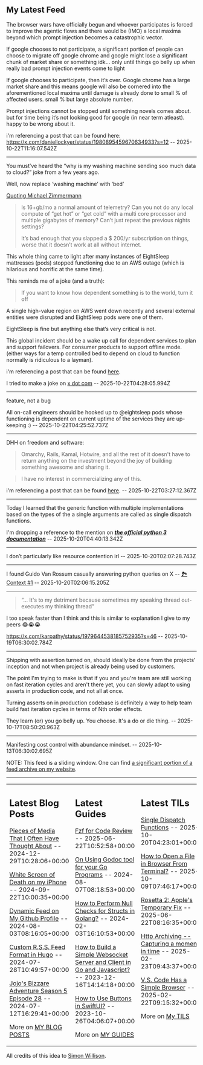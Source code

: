 ## My Latest Feed

<!-- feed starts -->
The browser wars have officially begun and whoever participates is forced to improve the agentic flows and there would be (IMO) a local maxima beyond which prompt injection becomes a catastrophic vector.

If google chooses to not participate, a significant portion of people can choose to migrate off google chrome and google might lose a significant chunk of market share or something idk… only until things go belly up when really bad prompt injection events come to light 

If google chooses to participate, then it’s over. Google chrome has a large market share and this means google will also be cornered into the aforementioned local maxima until damage is already done to small % of affected users. small % but large absolute number.

Prompt injections cannot be stopped until something novels comes about. but for time being it’s not looking good for google (in near term atleast). happy to be wrong about it. 

i'm referencing a post that can be found here: https://x.com/daniellockyer/status/1980895459670634933?s=12  -- 2025-10-22T11:16:07.542Z

---

You must’ve heard the “why is my washing machine sending soo much data to cloud?” joke from a few years ago.

Well, now replace ‘washing machine’ with ‘bed’

[Quoting Michael Zimmermann](https://x.com/zimm3rmann/status/1980491408948572167?s=46)

> Is 16+gb/mo a normal amount of telemetry? Can you not do any local compute of “get hot” or “get cold” with a multi core processor and multiple gigabytes of memory? Can’t just repeat the previous nights settings? 
> 
> It’s bad enough that you slapped a $ 200/yr subscription on things, worse that it doesn’t work at all without internet.


This whole thing came to light after many instances of EightSleep mattresses (pods) stopped functioning due to an AWS outage (which is hilarious and horrific at the same time).

This reminds me of a joke (and a truth):

> If you want to know how dependent something is to the world, turn it off
 
A single high-value region on AWS went down recently and several external entities were disrupted and EightSleep pods were one of them.

EightSleep is fine but anything else that’s very critical is not. 

This global incident should be a wake up call for dependent services to plan and support failovers. For consumer products to support offline mode. (either ways for a temp controlled bed to depend on cloud to function normally is ridiculous to a layman).

i'm referencing a post that can be found [here](https://x.com/m_franceschetti/status/1980419272766583262?s=12).


I tried to make a joke on [x dot com](https://x.com/tnvmadhav/status/1980853076312633665?s=46)  -- 2025-10-22T04:28:05.994Z

---

feature, not a bug

All on-call engineers should be hooked up to @eightsleep pods whose functioning is dependent on current uptime of the services they are up-keeping :)  -- 2025-10-22T04:25:52.737Z

---

DHH on freedom and software:

> Omarchy, Rails, Kamal, Hotwire, and all the rest of it doesn't have to return anything on the investment beyond the joy of building something awesome and sharing it.

> I have no interest in commercializing any of this.

i'm referencing a post that can be found [here](https://x.com/dhh/status/1980706817073434760).  -- 2025-10-22T03:27:12.367Z

---

Today I learned that the generic function with multiple implementations based on the types of the a single arguments are called as single dispatch functions.

I'm dropping a reference to the mention on [__*the official python 3 documentation*__](https://docs.python.org/3/glossary.html#term-single-dispatch)  -- 2025-10-20T04:40:13.342Z

---

I don’t particularly like resource contention irl  -- 2025-10-20T02:07:28.743Z

---

I found Guido Van Rossum casually answering python queries on X -- [🏞️ Context #1](https://cpx.tnvmadhav.me/content/image/content-images/image_DcWYqae.png) -- 2025-10-20T02:06:15.205Z

---

> “… It's to my detriment because sometimes my speaking thread out-executes my thinking thread”

I too speak faster than I think and this is similar to explanation I give to my peers 😂😭😭

https://x.com/karpathy/status/1979644538185752935?s=46  -- 2025-10-19T06:30:02.784Z

---

Shipping with assertion turned on, should ideally be done from the projects' inception and not when project is already being used by customers.

The point I'm trying to make is that if you and you're team are still working on fast iteration cycles and aren't there yet, you can slowly adapt to using asserts in production code, and not all at once.


Turning asserts on in production codebase is definitely a way to help team build fast iteration cycles in terms of Nth order effects.

They learn (or) you go belly up. You choose. It's a do or die thing.  -- 2025-10-17T08:50:20.963Z

---

Manifesting cost control with abundance mindset.  -- 2025-10-13T06:30:02.695Z
<!-- feed ends -->

NOTE: This feed is a sliding window. One can find [a significant portion of a feed archive on my website](https://tnvmadhav.me/feed/).

---


<table><tr><td valign="top" width="33%">

## Latest Blog Posts

<!-- blog starts -->
[Pieces of Media That I Often Have Thought About](https://tnvmadhav.me/blog/pieces-of-media-that-i-often-have-thought-about/) -- 2024-12-29T10:28:06+00:00

[White Screen of Death on my iPhone](https://tnvmadhav.me/blog/white-screen-of-death-on-my-iphone/) -- 2024-09-22T10:00:35+00:00

[Dynamic Feed on My Github Profile](https://tnvmadhav.me/blog/dynamic-feed-on-my-github-profile/) -- 2024-08-03T08:16:05+00:00

[Custom R.S.S. Feed Format in Hugo](https://tnvmadhav.me/blog/custom-rss-feed-format-in-hugo/) -- 2024-07-28T10:49:57+00:00

[Jojo's Bizzare Adventure Season 5 Episode 28](https://tnvmadhav.me/blog/jojos-bizzare-adventure-season-5-episode-28/) -- 2024-07-12T16:29:41+00:00

More on [MY BLOG POSTS](https://tnvmadhav.me/blog/)
<!-- blog ends -->

</td><td valign="top" width="34%">

## Latest Guides

<!-- guide starts -->
[Fzf for Code Review](https://tnvmadhav.me/guides/fzf-for-code-review/) -- 2025-06-22T10:52:58+00:00

[On Using Godoc tool for your Go Programs](https://tnvmadhav.me/guides/on-using-godoc-tool/) -- 2024-08-07T08:18:53+00:00

[How to Perform Null Checks for Structs in Golang?](https://tnvmadhav.me/guides/how-to-perform-null-checks-for-structs-in-golang/) -- 2024-02-03T16:10:53+00:00

[How to Build a Simple Websocket Server and Client in Go and Javascript?](https://tnvmadhav.me/guides/how-to-build-a-simple-websocket-server-and-client-in-go/) -- 2023-12-16T14:14:18+00:00

[How to Use Buttons in SwiftUI?](https://tnvmadhav.me/guides/how-to-use-buttons-in-swiftui/) -- 2023-10-26T04:06:07+00:00

More on [MY GUIDES](https://tnvmadhav.me/guides/)
<!-- guide ends -->

</td><td valign="top" width="33%">

## Latest TILs

<!-- til starts -->
[Single Dispatch Functions](https://tnvmadhav.me/til/single-dispatch-functions/) -- 2025-10-20T04:23:01+00:00

[How to Open a File in Browser From Terminal?](https://tnvmadhav.me/til/how-to-open-a-file-in-browser-from-terminal/) -- 2025-10-09T07:46:17+00:00

[Rosetta 2: Apple's Temporary Fix](https://tnvmadhav.me/til/rosetta-2/) -- 2025-06-22T08:16:35+00:00

[Http Archiving -- Capturing a moment in time](https://tnvmadhav.me/til/http-archiving/) -- 2025-02-23T09:43:37+00:00

[V.S. Code Has a Simple Browser](https://tnvmadhav.me/til/vscode-has-a-simple-browser/) -- 2025-02-22T09:15:32+00:00

More on [My TILS](https://tnvmadhav.me/til/)
<!-- til ends -->

</td></tr></table>


All credits of this idea to [Simon Willison](https://github.com/simonw/simonw/).